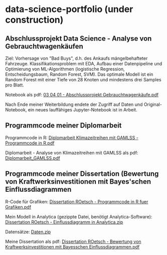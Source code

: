 # data-science-portfolio (under construction)

## Abschlussprojekt Data Science - Analyse von Gebrauchtwagenkäufen
Ziel: Vorhersage von "Bad Buys", d.h. des Ankaufs mängelbehafteter Fahrzeuge. Klassifikationsproblem mit EDA, Aufbau einer Datenpipeline und Optimierung von ML-Algorithmen (logistische Regression, Entscheidungsbaum, Random Forest, SVM). Das optimale Modell ist ein Random Forest mit einer Tiefe von 28 Knoten und mindestens drei Samples pro Blatt.

Notebook als pdf:
[03 04 01 - Abschlussprojekt Gebrauchtwagenkäufe.pdf](https://github.com/r-oetsch/data-science-portfolio/files/10535257/03.04.01.-.Abschlussprojekt.Gebrauchtwagenkaufe.pdf)

Nach Ende meiner Weiterbildung endete der Zugriff auf Daten und Original-Notebook, ein neues lauffähiges Jupyter-Notebook ist in Arbeit.

## Programmcode meiner Diplomarbeit
Programmcode in R:
[Diplomarbeit Klimazeitreihen mit GAMLSS - Programmcode in R.pdf](https://github.com/r-oetsch/data-science-portfolio/files/10535278/Diplomarbeit.Klimazeitreihen.mit.GAMLSS.-.Programmcode.in.R.pdf)

Diplomarbeit - Analyse von Klimazeitreihen mit GAMLSS als pdf:
[Diplomarbeit_GAMLSS.pdf](https://github.com/r-oetsch/data-science-portfolio/files/10535279/Diplomarbeit_GAMLSS.pdf)

## Programmcode meiner Dissertation (Bewertung von Kraftwerksinvestitionen mit Bayes'schen Einflussdiagrammen
R-Code für Grafiken:
[Dissertation ROetsch - Programmcode in R fuer Grafiken.pdf](https://github.com/r-oetsch/data-science-portfolio/files/10535290/Dissertation.ROetsch.-.Programmcode.in.R.fuer.Grafiken.pdf)

Mein Modell in Analytica (gezippte Datei, benötigt Analytica-Software):
[Dissertation ROetsch - Einflussdiagramm in Analytica.zip](https://github.com/r-oetsch/data-science-portfolio/files/10535295/Dissertation.ROetsch.-.Einflussdiagramm.in.Analytica.zip)

Datensätze:
[Daten.zip](https://github.com/r-oetsch/data-science-portfolio/files/10535297/Daten.zip)

Meine Dissertation als pdf:
[Dissertation ROetsch - Bewertung von Kraftwerksinvestitionen mit Bayesschen Einflussdiagrammen.pdf](https://github.com/r-oetsch/data-science-portfolio/files/10535300/Dissertation.ROetsch.-.Bewertung.von.Kraftwerksinvestitionen.mit.Bayesschen.Einflussdiagrammen.pdf)
